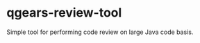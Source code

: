 qgears-review-tool
==================

Simple tool for performing code review on large Java code basis.
